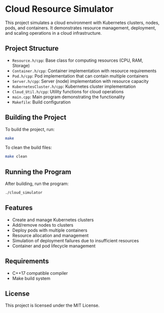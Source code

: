 # Cloud Resource Simulator

This project simulates a cloud environment with Kubernetes clusters, nodes, pods, and containers. It demonstrates resource management, deployment, and scaling operations in a cloud infrastructure.

## Project Structure

- `Resource.h/cpp`: Base class for computing resources (CPU, RAM, Storage)
- `Container.h/cpp`: Container implementation with resource requirements
- `Pod.h/cpp`: Pod implementation that can contain multiple containers
- `Server.h/cpp`: Server (node) implementation with resource capacity
- `KubernetesCluster.h/cpp`: Kubernetes cluster implementation
- `Cloud_Util.h/cpp`: Utility functions for cloud operations
- `main.cpp`: Main program demonstrating the functionality
- `Makefile`: Build configuration

## Building the Project

To build the project, run:
```bash
make
```

To clean the build files:
```bash
make clean
```

## Running the Program

After building, run the program:
```bash
./cloud_simulator
```

## Features

- Create and manage Kubernetes clusters
- Add/remove nodes to clusters
- Deploy pods with multiple containers
- Resource allocation and management
- Simulation of deployment failures due to insufficient resources
- Container and pod lifecycle management

## Requirements

- C++17 compatible compiler
- Make build system

## License

This project is licensed under the MIT License. 